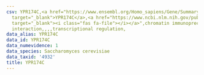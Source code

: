 ```yaml
---
csv: YPR174C,<a href="https://www.ensembl.org/Homo_sapiens/Gene/Summary?db=core;g=YPR174C"
  target="_blank">YPR174C</a>,<a href="https://www.ncbi.nlm.nih.gov/pubmed/15343339"
  target="_blank"><i class="fas fa-file"></i></a>",chromatin immunoprecipitation assay,direct
  interaction,,,,transcriptional regulation,
data_alias: YPR174C
data_id: YPR174C
data_numevidence: 1
data_species: Saccharomyces cerevisiae
data_taxid: '4932'
title: YPR174C
---
```

